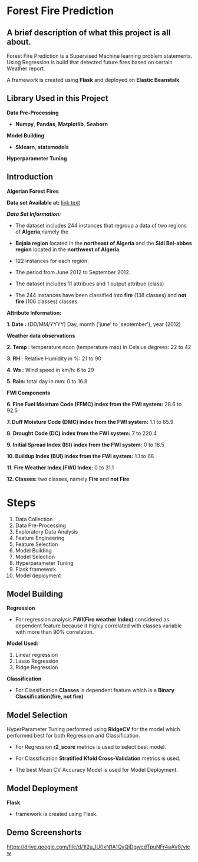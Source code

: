 
# Forest Fire Prediction


## A brief description of what this project is all about.

Forest Fire Prediction is a Supervised Machine learning problem statements.
Using Regression  is build that detected future fires based on certain Weather report.

A framework is created using **Flask** and deployed on **Elastic Beanstalk**

## Library Used in this Project 

**Data Pre-Processing**

- **Numpy**, **Pandas**, **Matplotlib**, **Seaborn**

**Model Building**

- **Sklearn**, **statsmodels**

**Hyperparameter Tuning**

## Introduction

**Algerian Forest Fires**


**Data set Available at:** [link text]('models/algalgeria_cleaned.csv')

***Data Set Information:***

- The dataset includes 244 instances that regroup a data of two regions of **Algeria**,namely the 
 - **Bejaia region** located in the **northeast of Algeria** and the **Sidi Bel-abbes region** located in the **northwest of Algeria**.

- 122 instances for each region.

- The period from June 2012 to September 2012.
- The dataset includes 11 attribues and 1 output attribue (class)
- The 244 instances have been classified into **fire** (138 classes) and **not fire** (106 classes) classes.

**Attribute Information:**

**1. Date :** (DD/MM/YYYY) Day, month ('june' to 'september'), year (2012)

**Weather data observations**

**2. Temp :** temperature noon (temperature max) in Celsius degrees: 22 to 42

**3. RH :** Relative Humidity in %: 21 to 90

**4. Ws :** Wind speed in km/h: 6 to 29

**5. Rain:** total day in mm: 0 to 16.8

**FWI Components**

**6. Fine Fuel Moisture Code (FFMC) index from the FWI system:** 28.6 to 92.5

**7. Duff Moisture Code (DMC) index from the FWI system:** 1.1 to 65.9

**8. Drought Code (DC) index from the FWI system:** 7 to 220.4

**9. Initial Spread Index (ISI) index from the FWI system:** 0 to 18.5

**10. Buildup Index (BUI) index from the FWI system:** 1.1 to 68

**11. Fire Weather Index (FWI) Index:** 0 to 31.1

**12. Classes:** two classes, namely **Fire** and **not Fire**

# Steps 

1. Data Collection
2. Data Pre-Processing
3. Exploratory Data Analysis
4. Feature Engineering
5. Feature Selection
6. Model Building
7. Model Selection
8. Hyperparameter Tuning
9. Flask framework
10. Model deployment 

## Model Building

**Regression** 

- For regression analysis **FWI(Fire weather Index)** considered as dependent feature because it highly correlated with classes variable with more than 90% correlation.

**Model Used:** 

1. Linear regression
2. Lasso Regression
3. Ridge Regression

**Classification**

- For Classification **Classes** is dependent feature which is a **Binary Classification(fire, not fire)**

## Model Selection

HyperParameter Tuning performed using **RidgeCV** for the model which performed best for both Regression and Classification.

- For Regression **r2_score** metrics is used to select best model.

- For Classification **Stratified Kfold Cross-Validation** metrics is used.
- The best Mean CV Accuracy Model is used for Model Deployment.

## Model Deployment

**Flask**
- framework is created using Flask.


## Demo Screenshorts

https://drive.google.com/file/d/1I2u_IU0xN1A1QyQiDgwcdTpuNFr4aAV8/view